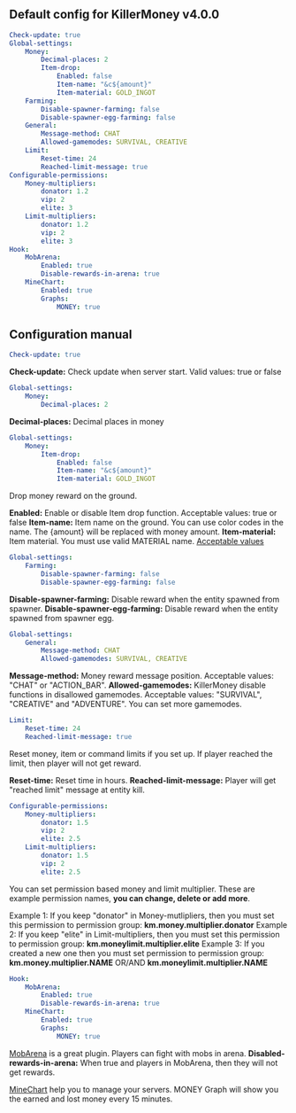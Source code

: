 ## Default config for KillerMoney v4.0.0

```yaml
Check-update: true
Global-settings:
    Money:
        Decimal-places: 2
        Item-drop:
            Enabled: false
            Item-name: "&c${amount}"
            Item-material: GOLD_INGOT
    Farming:
        Disable-spawner-farming: false
        Disable-spawner-egg-farming: false
    General:
        Message-method: CHAT
        Allowed-gamemodes: SURVIVAL, CREATIVE
    Limit:
        Reset-time: 24
        Reached-limit-message: true
Configurable-permissions:
    Money-multipliers:
        donator: 1.2
        vip: 2
        elite: 3
    Limit-multipliers:
        donator: 1.2
        vip: 2
        elite: 3
Hook:
    MobArena:
        Enabled: true
        Disable-rewards-in-arena: true
    MineChart:
        Enabled: true
        Graphs:
            MONEY: true
```

## Configuration manual

```yaml
Check-update: true
```

**Check-update:** Check update when server start. Valid values: true or false

```yaml
Global-settings:
    Money:
        Decimal-places: 2
```

**Decimal-places:** Decimal places in money

```yaml
Global-settings:
    Money:
        Item-drop:
            Enabled: false
            Item-name: "&c${amount}"
            Item-material: GOLD_INGOT
```

Drop money reward on the ground. 

**Enabled:** Enable or disable Item drop function. Acceptable values: true or false
**Item-name:** Item name on the ground. You can use color codes in the name. The {amount} will be replaced with money amount.
**Item-material:** Item material. You must use valid MATERIAL name. [Acceptable values](https://hub.spigotmc.org/javadocs/spigot/org/bukkit/Material.html)

```yaml
Global-settings:
    Farming:
        Disable-spawner-farming: false
        Disable-spawner-egg-farming: false
```

**Disable-spawner-farming:** Disable reward when the entity spawned from spawner.
**Disable-spawner-egg-farming:** Disable reward when the entity spawned from spawner egg.

```yaml
Global-settings:
    General:
        Message-method: CHAT
        Allowed-gamemodes: SURVIVAL, CREATIVE
```

**Message-method:** Money reward message position. Acceptable values: "CHAT" or "ACTION_BAR".
**Allowed-gamemodes:** KillerMoney disable functions in disallowed gamemodes. Acceptable values: "SURVIVAL", "CREATIVE" and "ADVENTURE".
You can set more gamemodes.

```yaml
Limit:
    Reset-time: 24
    Reached-limit-message: true
```

Reset money, item or command limits if you set up. If player reached the limit, then player will not get reward.

**Reset-time:** Reset time in hours.
**Reached-limit-message:** Player will get "reached limit" message at entity kill.

```yaml
Configurable-permissions:
    Money-multipliers:
        donator: 1.5
        vip: 2
        elite: 2.5
    Limit-multipliers:
        donator: 1.5
        vip: 2
        elite: 2.5
```

You can set permission based money and limit multiplier. These are example permission names, **you can change, delete or add more**.

Example 1: If you keep "donator" in Money-mutlipliers, then you must set this permission to permission group: **km.money.multiplier.donator**
Example 2: If you keep "elite" in Limit-multipliers, then you must set this permission to permission group: **km.moneylimit.multiplier.elite**
Example 3: If you created a new one then you must set permission to permission group: **km.money.multiplier.NAME** OR/AND **km.moneylimit.multiplier.NAME**

```yaml
Hook:
    MobArena:
        Enabled: true
        Disable-rewards-in-arena: true
    MineChart:
        Enabled: true
        Graphs:
            MONEY: true
```

[MobArena](https://dev.bukkit.org/projects/mobarena) is a great plugin. Players can fight with mobs in arena.
**Disabled-rewards-in-arena:** When true and players in MobArena, then they will not get rewards.

[MineChart](https://dev.bukkit.org/projects/minechart) help you to manage your servers.
MONEY Graph will show you the earned and lost money every 15 minutes.
